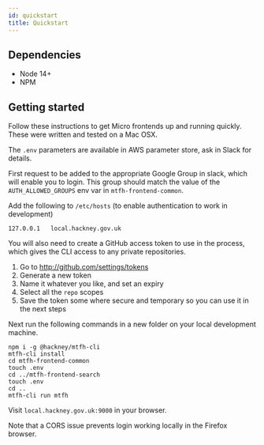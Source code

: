 ```yaml
---
id: quickstart
title: Quickstart
---
```


## Dependencies

- Node 14+
- NPM

## Getting started

Follow these instructions to get Micro frontends up and running quickly.
These were written and tested on a Mac OSX.

The `.env` parameters are available in AWS parameter store, ask in Slack for details.

First request to be added to the appropriate Google Group in slack, which will enable you to login.
This group should match the value of the `AUTH_ALLOWED_GROUPS` env var in `mtfh-frontend-common`.

Add the following to `/etc/hosts` (to enable authentication to work in development)

```
127.0.0.1   local.hackney.gov.uk
```

You will also need to create a GitHub access token to use in the process, which gives the CLI access to any
private repositories.

1. Go to http://github.com/settings/tokens
2. Generate a new token
3. Name it whatever you like, and set an expiry
4. Select all the `repo` scopes
5. Save the token some where secure and temporary so you can use it in the next steps

Next run the following commands in a new folder on your local development machine.

```
npm i -g @hackney/mtfh-cli
mtfh-cli install
cd mtfh-frontend-common
touch .env
cd ../mtfh-frontend-search
touch .env
cd ..
mtfh-cli run mtfh
```

Visit `local.hackney.gov.uk:9000` in your browser.

Note that a CORS issue prevents login working locally in the Firefox browser.
